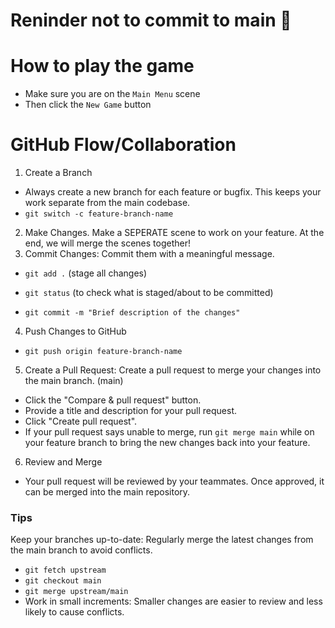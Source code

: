 # Reninder not to commit to main :pray:
# How to play the game
* Make sure you are on the `Main Menu` scene
* Then click the `New Game` button



# GitHub Flow/Collaboration
1. Create a Branch
- Always create a new branch for each feature or bugfix. This keeps your work separate from the main codebase.
- ```git switch -c feature-branch-name```

2. Make Changes. Make a SEPERATE scene to work on your feature. At the end, we will merge the scenes together!
3. Commit Changes: Commit them with a meaningful message.

- ```git add .``` (stage all changes)

- ```git status``` (to check what is staged/about to be committed)

- ```git commit -m "Brief description of the changes"```

4. Push Changes to GitHub
- ```git push origin feature-branch-name```

5. Create a Pull Request: Create a pull request to merge your changes into the main branch. (main)
- Click the "Compare & pull request" button.
- Provide a title and description for your pull request.
- Click "Create pull request".
- If your pull request says unable to merge, run ```git merge main``` while on your feature branch to bring the new changes back into your feature.

6. Review and Merge
- Your pull request will be reviewed by your teammates. Once approved, it can be merged into the main repository.

### Tips
Keep your branches up-to-date: Regularly merge the latest changes from the main branch to avoid conflicts.

- ```git fetch upstream```
- ```git checkout main```
- ```git merge upstream/main```
- Work in small increments: Smaller changes are easier to review and less likely to cause conflicts.
